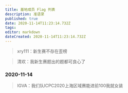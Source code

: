 ```yaml
---
title: 基地成员 Flag 列表
description: 准语录
published: true
date: 2020-11-14T11:23:14.732Z
tags: 
editor: markdown
dateCreated: 2020-11-14T11:23:14.732Z
---
```


> xry111：新生赛不存在歪榜

> 清欢：我新生赛题出的题都可良心了

### 2020-11-14
> IGVA：我们队ICPC2020上海区域赛能进前100我就女装